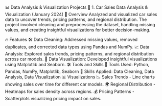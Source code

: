 📊 Data Analysis & Visualization Projects
🚗 1. Car Sales Data Analysis & Visualization (January 2024)
📌 Overview
Analyzed and visualized car sales data to uncover trends, pricing patterns, and regional distribution. The project involved cleaning and preprocessing the dataset, handling missing values, and creating insightful visualizations for better decision-making.

🔥 Features
🛠 Data Cleaning: Addressed missing values, removed duplicates, and corrected data types using Pandas and NumPy.
📈 Data Analysis: Explored sales trends, pricing patterns, and regional distribution across car models.
🎨 Data Visualization: Developed insightful visualizations using Matplotlib and Seaborn.
🛠 Tools and Skills
🚀 Tools Used: Python, Pandas, NumPy, Matplotlib, Seaborn
🎯 Skills Applied: Data Cleaning, Data Analysis, Data Visualization
📊 Visualizations
📉 Sales Trends - Line charts showing sales over time for different car models.
🌍 Regional Distribution - Heatmaps for sales density across regions.
💰 Pricing Patterns - Scatterplots visualizing pricing impact on sales.
